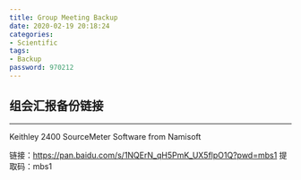 ```yaml
---
title: Group Meeting Backup
date: 2020-02-19 20:18:24
categories: 
- Scientific
tags:
- Backup
password: 970212
---
```


## 组会汇报备份链接

------

Keithley 2400 SourceMeter Software from Namisoft

链接：https://pan.baidu.com/s/1NQErN_qH5PmK_UX5flpO1Q?pwd=mbs1 
提取码：mbs1 